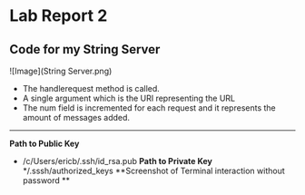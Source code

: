# Lab Report 2 
**Code for my String Server**
---
![Image](String Server.png)
* The handlerequest method is called.
*  A single argument which is the URI representing the URL
*  The num field is incremented for each request and it represents the amount of messages added.
  ---
  
**Path to Public Key**
* /c/Users/ericb/.ssh/id_rsa.pub
**Path to Private Key**
  */.sssh/authorized_keys
  **Screenshot of Terminal interaction without password **
  
